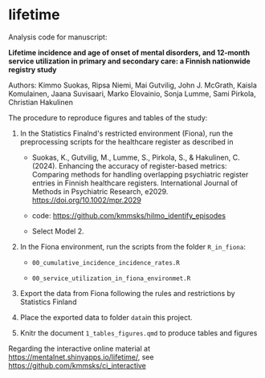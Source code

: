 # lifetime

Analysis code for manuscript:

**Lifetime incidence and age of onset of mental disorders, and 12-month service utilization in primary and secondary care: a Finnish nationwide registry study**

Authors: Kimmo Suokas, Ripsa Niemi, Mai Gutvilig, John J. McGrath, Kaisla Komulainen, Jaana Suvisaari, Marko Elovainio, Sonja Lumme, Sami Pirkola, Christian Hakulinen

The procedure to reproduce figures and tables of the study:

1.  In the Statistics Finalnd's restricted environment (Fiona), run the preprocessing scripts for the healthcare register as described in

    -   Suokas, K., Gutvilig, M., Lumme, S., Pirkola, S., & Hakulinen, C. (2024). Enhancing the accuracy of register-based metrics: Comparing methods for handling overlapping psychiatric register entries in Finnish healthcare registers. International Journal of Methods in Psychiatric Research, e2029. <https://doi.org/10.1002/mpr.2029>

    -  code: <https://github.com/kmmsks/hilmo_identify_episodes>

    - Select Model 2.
    
2.  In the Fiona environment, run the scripts from the folder `R_in_fiona`:

    -   `00_cumulative_incidence_incidence_rates.R`

    -   `00_service_utilization_in_fiona_environmet.R`

3.  Export the data from Fiona following the rules and restrictions by Statistics Finland

4.  Place the exported data to folder `data`in this project.

5.  Knitr the document `1_tables_figures.qmd` to produce tables and figures


Regarding the interactive online material at <https://mentalnet.shinyapps.io/lifetime/>, see <https://github.com/kmmsks/ci_interactive>
